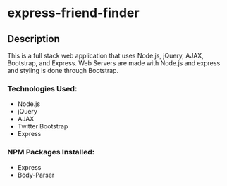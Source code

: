 # express-friend-finder

## Description

This is a full stack web application that uses Node.js, jQuery, AJAX, Bootstrap, and Express. Web Servers are made with Node.js and express and styling is done through Bootstrap.

### Technologies Used:

- Node.js
- jQuery
- AJAX
- Twitter Bootstrap
- Express

### NPM Packages Installed:

- Express
- Body-Parser
